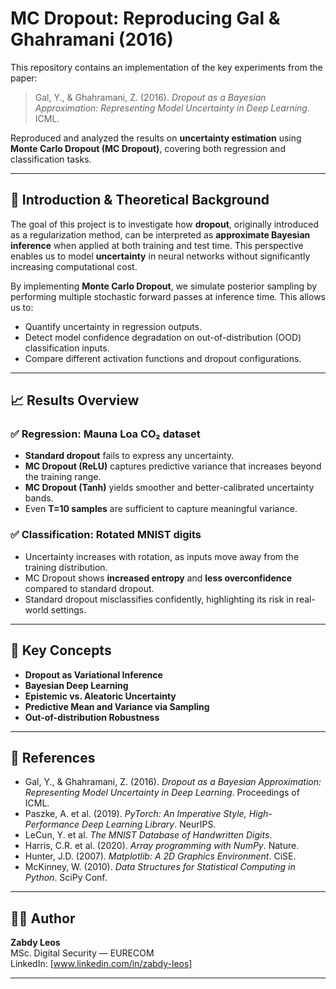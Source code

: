 # MC Dropout: Reproducing Gal & Ghahramani (2016)

This repository contains an implementation of the key experiments from the paper:

> Gal, Y., & Ghahramani, Z. (2016). *Dropout as a Bayesian Approximation: Representing Model Uncertainty in Deep Learning*. ICML.

Reproduced and analyzed the results on **uncertainty estimation** using **Monte Carlo Dropout (MC Dropout)**, covering both regression and classification tasks.

---

## 🎯 Introduction & Theoretical Background

The goal of this project is to investigate how **dropout**, originally introduced as a regularization method, can be interpreted as **approximate Bayesian inference** when applied at both training and test time. This perspective enables us to model **uncertainty** in neural networks without significantly increasing computational cost.

By implementing **Monte Carlo Dropout**, we simulate posterior sampling by performing multiple stochastic forward passes at inference time. This allows us to:
- Quantify uncertainty in regression outputs.
- Detect model confidence degradation on out-of-distribution (OOD) classification inputs.
- Compare different activation functions and dropout configurations.

---

## 📈 Results Overview

### ✅ Regression: Mauna Loa CO₂ dataset
- **Standard dropout** fails to express any uncertainty.
- **MC Dropout (ReLU)** captures predictive variance that increases beyond the training range.
- **MC Dropout (Tanh)** yields smoother and better-calibrated uncertainty bands.
- Even **T=10 samples** are sufficient to capture meaningful variance.

### ✅ Classification: Rotated MNIST digits
- Uncertainty increases with rotation, as inputs move away from the training distribution.
- MC Dropout shows **increased entropy** and **less overconfidence** compared to standard dropout.
- Standard dropout misclassifies confidently, highlighting its risk in real-world settings.

---

## 🧠 Key Concepts

- **Dropout as Variational Inference**
- **Bayesian Deep Learning**
- **Epistemic vs. Aleatoric Uncertainty**
- **Predictive Mean and Variance via Sampling**
- **Out-of-distribution Robustness**

---

## 📘 References

- Gal, Y., & Ghahramani, Z. (2016). *Dropout as a Bayesian Approximation: Representing Model Uncertainty in Deep Learning*. Proceedings of ICML.
- Paszke, A. et al. (2019). *PyTorch: An Imperative Style, High-Performance Deep Learning Library*. NeurIPS.
- LeCun, Y. et al. *The MNIST Database of Handwritten Digits*.  
- Harris, C.R. et al. (2020). *Array programming with NumPy*. Nature.
- Hunter, J.D. (2007). *Matplotlib: A 2D Graphics Environment*. CiSE.
- McKinney, W. (2010). *Data Structures for Statistical Computing in Python*. SciPy Conf.

---

## 👩‍💻 Author

**Zabdy Leos**  
MSc. Digital Security — EURECOM  
LinkedIn: [www.linkedin.com/in/zabdy-leos]  

---
